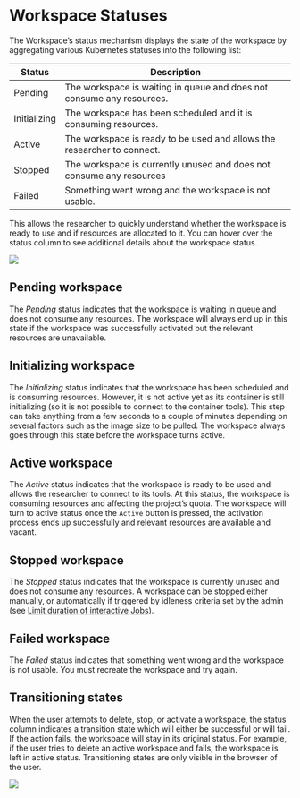 # Workspace Statuses

The Workspace’s status mechanism displays the state of the workspace by aggregating various Kubernetes statuses into the following list:


| Status | Description | 
|--------|-------------|
| Pending | The workspace is waiting in queue and does not consume any resources.  |
| Initializing | The workspace has been scheduled and it is consuming resources. |
| Active | The workspace is ready to be used and allows the researcher to connect. |
| Stopped | The workspace is currently unused and does not consume any resources |
| Failed | Something went wrong and the workspace is not usable. | 

This allows the researcher to quickly understand whether the workspace is ready to use and if resources are allocated to it. You can hover over the status column to see additional details about the workspace status.


![](img/9-hover-status.png)


## Pending workspace
The _Pending_ status indicates that the workspace is waiting in queue and does not consume any resources. The workspace will always end up in this state if the workspace was successfully activated but the relevant resources are unavailable.

## Initializing workspace

The _Initializing_ status indicates that the workspace has been scheduled and is consuming resources. However, it is not active yet as its container is still initializing (so it is not possible to connect to the container tools). This step can take anything from a few seconds to a couple of minutes depending on several factors such as the image size to be pulled. The workspace always goes through this state before the workspace turns active.


## Active workspace
The _Active_ status indicates that the workspace is ready to be used and allows the researcher to connect to its tools. At this status, the workspace is consuming resources and affecting the project’s quota. The workspace will turn to active status once the `Active` button is pressed, the activation process ends up successfully and relevant resources are available and vacant.

## Stopped workspace
The _Stopped_ status indicates that the workspace is currently unused and does not consume any resources. A workspace can be stopped either manually, or automatically if triggered by idleness criteria set by the admin (see [Limit duration of interactive Jobs](../../../admin/admin-ui-setup/project-setup.md#limit-duration-of-interactive-and-training-jobs)).


## Failed workspace

The _Failed_ status indicates that something went wrong and the workspace is not usable. You must recreate the workspace and try again.

## Transitioning states

When the user attempts to delete, stop, or activate a workspace, the status column indicates a transition state which will either be successful or will fail. If the action fails, the workspace will stay in its original status. For example, if the user tries to delete an active workspace and fails, the workspace is left in active status. Transitioning states are only visible in the browser of the user.


![](img/10-transitioning-state.png)
